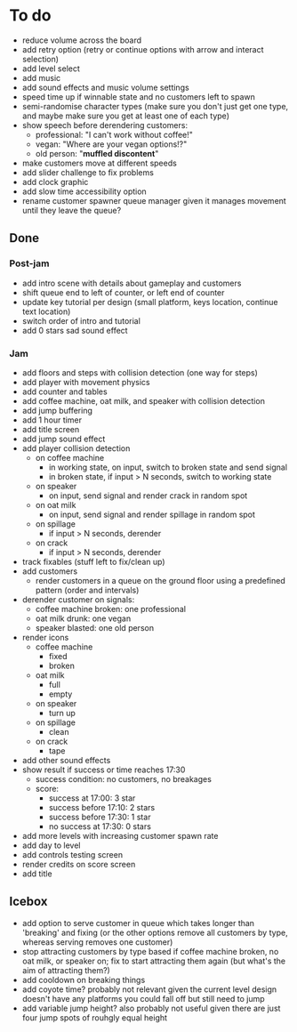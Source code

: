 # To do

- reduce volume across the board
- add retry option (retry or continue options with arrow and interact selection)
- add level select
- add music
- add sound effects and music volume settings
- speed time up if winnable state and no customers left to spawn
- semi-randomise character types (make sure you don't just get one type, and
  maybe make sure you get at least one of each type)
- show speech before derendering customers:
  - professional: "I can't work without coffee!"
  - vegan: "Where are your vegan options!?"
  - old person: "**muffled discontent**"
- make customers move at different speeds
- add slider challenge to fix problems
- add clock graphic
- add slow time accessibility option
- rename customer spawner queue manager given it manages movement until they
  leave the queue?

## Done

### Post-jam

- add intro scene with details about gameplay and customers
- shift queue end to left of counter, or left end of counter
- update key tutorial per design (small platform, keys location, continue text
  location)
- switch order of intro and tutorial
- add 0 stars sad sound effect

### Jam

- add floors and steps with collision detection (one way for steps)
- add player with movement physics
- add counter and tables
- add coffee machine, oat milk, and speaker with collision detection
- add jump buffering
- add 1 hour timer
- add title screen
- add jump sound effect
- add player collision detection
  - on coffee machine
    - in working state, on input, switch to broken state and send signal
    - in broken state, if input > N seconds, switch to working state
  - on speaker
    - on input, send signal and render crack in random spot
  - on oat milk
    - on input, send signal and render spillage in random spot
  - on spillage
    - if input > N seconds, derender
  - on crack
    - if input > N seconds, derender
- track fixables (stuff left to fix/clean up)
- add customers
  - render customers in a queue on the ground floor using a predefined pattern
    (order and intervals)
- derender customer on signals:
  - coffee machine broken: one professional
  - oat milk drunk: one vegan
  - speaker blasted: one old person
- render icons
  - coffee machine
    - fixed
    - broken
  - oat milk
    - full
    - empty
  - on speaker
    - turn up
  - on spillage
    - clean
  - on crack
    - tape
- add other sound effects
- show result if success or time reaches 17:30
  - success condition: no customers, no breakages
  - score:
    - success at 17:00: 3 star
    - success before 17:10: 2 stars
    - success before 17:30: 1 star
    - no success at 17:30: 0 stars
- add more levels with increasing customer spawn rate
- add day to level
- add controls testing screen
- render credits on score screen
- add title

## Icebox

- add option to serve customer in queue which takes longer than 'breaking' and
  fixing (or the other options remove all customers by type, whereas serving
  removes one customer)
- stop attracting customers by type based if coffee machine broken, no oat milk,
  or speaker on; fix to start attracting them again (but what's the aim of
  attracting them?)
- add cooldown on breaking things
- add coyote time? probably not relevant given the current level design doesn't
  have any platforms you could fall off but still need to jump
- add variable jump height? also probably not useful given there are just four
  jump spots of rouhgly equal height
